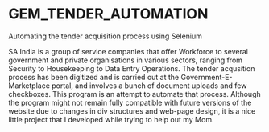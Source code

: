 # GEM_TENDER_AUTOMATION
Automating the tender acquisition process using Selenium

SA India is a group of service companies that offer Workforce to several government and private organisations in various sectors, ranging from Security to Housekeeping to Data Entry Operations. The tender acqusition process has been digitized and is carried out at the Government-E-Marketplace portal, and involves a bunch of document uploads and few checkboxes. This program is an attempt to automate that process. Although the program might not remain fully compatible with future versions of the website due to changes in div structures and web-page design, it is a nice little project that I developed while  trying to help out my Mom.
